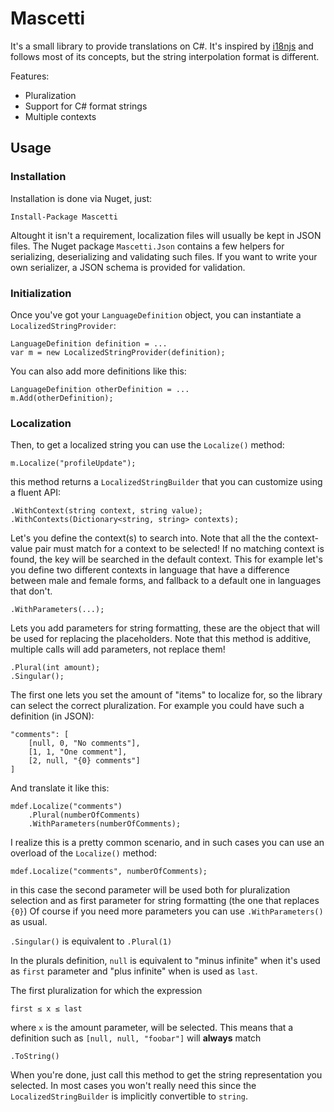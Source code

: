 # Mascetti

It's a small library to provide translations on C#. It's inspired by 
[i18njs](http://i18njs.com/) and follows most of its concepts, but the string
interpolation format is different.

Features:

- Pluralization
- Support for C# format strings
- Multiple contexts

## Usage 

### Installation
Installation is done via Nuget, just: 
```
Install-Package Mascetti
```

Altought it isn't a requirement, localization files will usually be kept in JSON files. 
The Nuget package `Mascetti.Json` contains a few helpers for serializing, 
deserializing and validating such files. If you want to write your own 
serializer, a JSON schema is provided for validation.

### Initialization
Once you've got your `LanguageDefinition` object, you can instantiate a 
`LocalizedStringProvider`:
```
LanguageDefinition definition = ...
var m = new LocalizedStringProvider(definition);
```

You can also add more definitions like this:
```
LanguageDefinition otherDefinition = ...
m.Add(otherDefinition);
```

### Localization
Then, to get a localized string you can use the `Localize()` method:

```
m.Localize("profileUpdate");
```

this method returns a `LocalizedStringBuilder` that you can customize using a 
fluent API:

```
.WithContext(string context, string value);
.WithContexts(Dictionary<string, string> contexts);
```
Let's you define the context(s) to search into. Note that all the the 
context-value pair must match for a context to be selected!
If no matching context is found, the key will be searched in the default 
context. This for example let's you define two different contexts in
language that have a difference between male and female forms, and fallback to
a default one in languages that don't.

```
.WithParameters(...);
```
Lets you add parameters for string formatting, these are the object that will 
be used for replacing the placeholders. Note that this method is additive,
multiple calls will add parameters, not replace them! 

```
.Plural(int amount);
.Singular();
```
The first one lets you set the amount of "items" to localize for, so the
library can select the correct pluralization. For example you could have such a
definition (in JSON):
```
"comments": [
    [null, 0, "No comments"],
    [1, 1, "One comment"],
    [2, null, "{0} comments"]
]
```
And translate it like this:
```
mdef.Localize("comments")
    .Plural(numberOfComments)
    .WithParameters(numberOfComments);
```

I realize this is a pretty common scenario, and in such cases you can use
an overload of the `Localize()` method:
```
mdef.Localize("comments", numberOfComments);
```
in this case the second parameter will be used both for pluralization selection
and as first parameter for string formatting (the one that replaces `{0}`)
Of course if you need more parameters you can use `.WithParameters()` as usual.

`.Singular()` is equivalent to `.Plural(1)`

In the plurals definition, `null` is equivalent to "minus infinite" when it's 
used as `first` parameter and "plus infinite" when is used as `last`.

The first pluralization for which the expression
```
first ≤ x ≤ last
``` 
where `x` is the amount parameter, will be selected. This means that a 
definition such as `[null, null, "foobar"]` will **always** match

```
.ToString()
```
When you're done, just call this method to get the string representation you
selected. In most cases you won't really need this since the 
`LocalizedStringBuilder` is implicitly convertible to `string`.